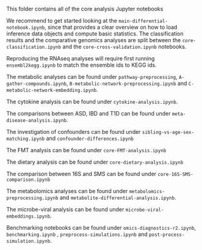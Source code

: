 This folder contains all of the core analysis Jupyter notebooks

We recommend to get started looking at the `main-differential-notebook.ipynb`, since that provides a clear overview on how to load inference data objects and compute basic statistics.
The classification results and the comparative genomics analyses are split between the `core-classification.ipynb` and the `core-cross-validation.ipynb` notebooks.

Reproducing the RNAseq analyses will require first running `ensembl2kegg.ipynb` to match the ensemble ids to KEGG ids.

The metabolic analyses can be found under `pathway-preprocessing`, `A-gather-compounds.ipynb`, `B-metabolic-network-preprocessing.ipynb` and `C-metabolic-network-embedding.ipynb`.

The cytokine analysis can be found under `cytokine-analysis.ipynb`.

The comparisons between ASD, IBD and T1D can be found under `meta-disease-analysis.ipynb`.

The investigation of confounders can be found under `sibling-vs-age-sex-matching.ipynb` and `confounder-differences.ipynb`

The FMT analysis can be found under `core-FMT-analysis.ipynb`

The dietary analysis can be found under `core-dietary-analysis.ipynb`

The comparison between 16S and SMS can be found under `core-16S-SMS-comparison.ipynb`

The metabolomics analyses can be found under `metabolomics-preprocessing.ipynb` and `metabolite-differential-analysis.ipynb`.

The microbe-viral analysis can be found under `microbe-viral-embeddings.ipynb`.

Benchmarking notebooks can be found under
`omics-diagnostics-r2.ipynb`, `benchmarking.ipynb` , `preprocess-simulations.ipynb` and `post-process-simulation.ipynb`.

